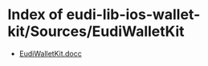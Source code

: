# Index of eudi-lib-ios-wallet-kit/Sources/EudiWalletKit

- [EudiWalletKit.docc](/eudi-lib-ios-wallet-kit/Sources/EudiWalletKit/EudiWalletKit.docc/)